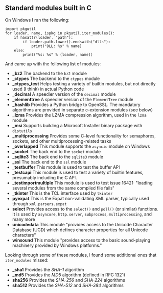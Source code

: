 
## Standard modules built in C

On Windows I ran the following:

```py3
import pkgutil
for loader, name, ispkg in pkgutil.iter_modules():
    if hasattr(loader, "path"):
        if loader.path.lower().endswith("dlls"):
            print("DLL: %s" % name)
    else:
        print("%s: %s" % (loader, name))
```

And came up with the following list of modules:

- **_bz2** The backend to the `bz2` module
- **_ctypes** The backend to the `ctypes` module
- **_ctypes_test** Helps testing a variety of builtin modules, but not
  directly used (I think) in actual Python code
- **_decimal** A speedier version of the `decimal` module
- **_elementtree** A speedier version of the `ElementTree` module
- **_hashlib** Provides a Python bridge to OpenSSL. The mandatory
  algorithms are provided in separate c-extension modules (see below)
- **_lzma** Provides the LZMA compression algorithm, used in the
  `lzma` module
- **_msi** Supports building a Microsoft Installer binary package with
  `distutils`
- **_multiprocessing** Provides some C-level functionality for
  semaphores, sockets, and other multiprocessing-related tasks
- **_overlapped** This module supports the `asyncio` module on Windows
- **_socket** The back end to the `socket` module
- **_sqlite3** The back end to the `sqlite3` module
- **_ssl** The back end to the `ssl` module
- **_testbuffer** This module is used to test the buffer API
- **_testcapi** This module is used to test a variety of builtin
  features, presumably including the C API.
- **_testimportmultiple** This module is used to test issue 16421:
  "loading several modules from the same compiled file fails"
- **_tkinter** This is the TCL interface used by `tkinter`
- **pyexpat** This is the Expat non-validating XML parser, typically
  used through `xml.parsers.expat`
- **select** Provides access to the `select()` and `poll()` (or
  similar) functions. It is used by `asyncore`, `http.server`,
  `subprocess`, `multiprocessing`, and many more
- **unicodedata** This module "provides access to the Unicode
  Character Database (UCD) which defines character properties for all
  Unicode characters"
- **winsound** This module "provides access to the basic sound-playing
  machinery provided by Windows platforms."


Looking through some of these modules, I found some additional ones
that `iter_modules` missed:

- **_sha1** Provides the _SHA-1_ algorithm
- **_md5** Provides the _MD5_ algorithm (defined in RFC 1321)
- **sha256** Provides the _SHA-256_ and _SHA-224_ algorithms
- **sha512** Provides the _SHA-512_ and _SHA-384_ algorithms
